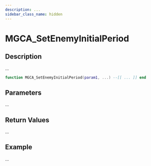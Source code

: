 ```yaml
---
description: ...
sidebar_class_name: hidden
---
```


# MGCA_SetEnemyInitialPeriod

## Description

...

```lua
function MGCA_SetEnemyInitialPeriod(param1, ...) --[[ ... ]] end
```

## Parameters

...

## Return Values

...

## Example

...

